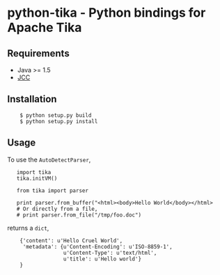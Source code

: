 # python-tika - Python bindings for Apache Tika

## Requirements

* Java >= 1.5
* [JCC](http://lucene.apache.org/pylucene/jcc/index.html)

## Installation
		$ python setup.py build
		$ python setup.py install

## Usage

To use the `AutoDetectParser`,

	   import tika
	   tika.initVM()

	   from tika import parser
   
	   print parser.from_buffer("<html><body>Hello World</body></html>
	   # Or directly from a file, 
	   # print parser.from_file("/tmp/foo.doc")
   
returns a `dict`,

		{'content': u'Hello Cruel World',
		 'metadata': {u'Content-Encoding': u'ISO-8859-1',
					  u'Content-Type': u'text/html',
					  u'title': u'Hello world'}
		}

  
   
   
   
   


